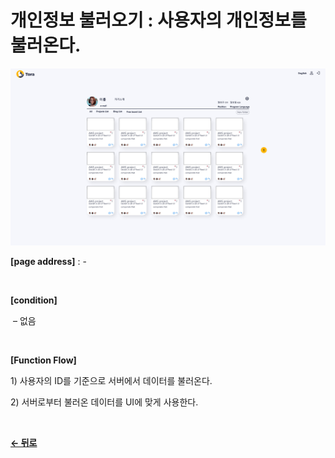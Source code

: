 # 개인정보 불러오기 : 사용자의 개인정보를 불러온다.

![MypageInfo](/docs/image/Mypage.png)

**[page address]** : -

<br/>

**[condition]**

&nbsp;&ndash; 없음

<br/>

**[Function Flow]**

1\) 사용자의 ID를 기준으로 서버에서 데이터를 불러온다.

2\) 서버로부터 불러온 데이터를 UI에 맞게 사용한다.

<br/>

[**← 뒤로**](/docs/Mypage.md)